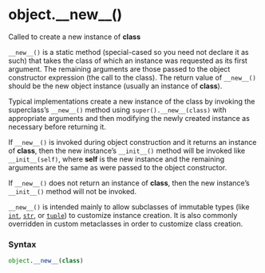 # object.\_\_new\_\_()

Called to create a new instance of **class**

`__new__()` is a static method (special-cased so you need not declare it as such) that takes the class of which an instance was requested as its first argument. The remaining arguments are those passed to the object constructor expression (the call to the class). The return value of `__new__()` should be the new object instance (usually an instance of **class**).

Typical implementations create a new instance of the class by invoking the superclass’s `__new__()` method using `super().__new__(class)` with appropriate arguments and then modifying the newly created instance as necessary before returning it.

If `__new__()` is invoked during object construction and it returns an instance of **class**, then the new instance’s `__init__()` method will be invoked like `__init__(self)`, where **self** is the new instance and the remaining arguments are the same as were passed to the object constructor.

If `__new__()` does not return an instance of **class**, then the new instance’s `__init__()` method will not be invoked.

`__new__()` is intended mainly to allow subclasses of immutable types (like [`int`](/built-in-types/int/), [`str`](/built-in-types/str/), or [`tuple`](/built-in-types/tuple/)) to customize instance creation. It is also commonly overridden in custom metaclasses in order to customize class creation.

### Syntax

```python
object.__new__(class)
```
